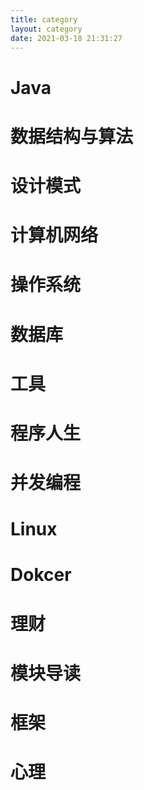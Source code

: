 ```yaml
---
title: category
layout: category
date: 2021-03-18 21:31:27
---
```

# Java
# 数据结构与算法
# 设计模式
# 计算机网络
# 操作系统
# 数据库
# 工具
# 程序人生
# 并发编程
# Linux
# Dokcer
# 理财
# 模块导读
# 框架
# 心理